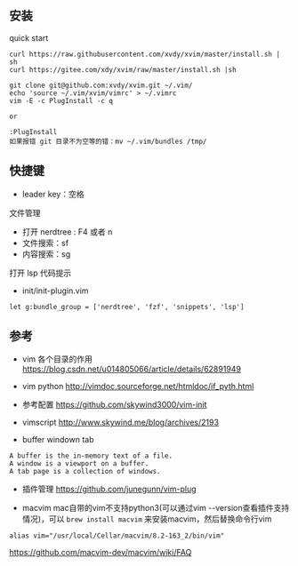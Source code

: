 ## 安装

quick start
```
curl https://raw.githubusercontent.com/xvdy/xvim/master/install.sh | sh
curl https://gitee.com/xdy/xvim/raw/master/install.sh |sh
```

```
git clone git@github.com:xvdy/xvim.git ~/.vim/
echo 'source ~/.vim/xvim/vimrc' > ~/.vimrc
vim -E -c PlugInstall -c q

or

:PlugInstall
如果报错 git 目录不为空等的错：mv ~/.vim/bundles /tmp/
```

## 快捷键
* leader key：空格

文件管理

* 打开 nerdtree : F4 或者 <leader>n
* 文件搜索：<leader>sf
* 内容搜索：<leader>sg

打开 lsp 代码提示

* init/init-plugin.vim

```
let g:bundle_group = ['nerdtree', 'fzf', 'snippets', 'lsp']
```

## 参考
* vim 各个目录的作用
https://blog.csdn.net/u014805066/article/details/62891949

* vim python
http://vimdoc.sourceforge.net/htmldoc/if_pyth.html

* 参考配置
https://github.com/skywind3000/vim-init

* vimscript
http://www.skywind.me/blog/archives/2193

* buffer windown tab

```
A buffer is the in-memory text of a file.
A window is a viewport on a buffer.
A tab page is a collection of windows.
```

* 插件管理
https://github.com/junegunn/vim-plug

* macvim
mac自带的vim不支持python3(可以通过vim --version查看插件支持情况)，可以 `brew install macvim` 来安装macvim，然后替换命令行vim

`alias vim="/usr/local/Cellar/macvim/8.2-163_2/bin/vim"`

https://github.com/macvim-dev/macvim/wiki/FAQ

